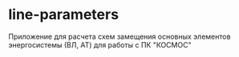 # line-parameters

Приложение для расчета схем замещения основных элементов энергосистемы (ВЛ, АТ) для работы с ПК "КОСМОС"
